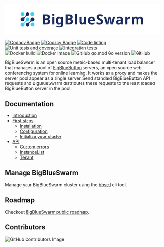 <p align="center">
<img src="assets/header.png" alt="Architecture" />
</p>

[![Codacy Badge](https://app.codacy.com/project/badge/Grade/44dddb06956746e98d474324a1dbbe5a)](https://www.codacy.com/gh/bigblueswarm/bigblueswarm/dashboard?utm_source=github.com&amp;utm_medium=referral&amp;utm_content=bigblueswarm/bigblueswarm&amp;utm_campaign=Badge_Grade)
[![Codacy Badge](https://app.codacy.com/project/badge/Coverage/44dddb06956746e98d474324a1dbbe5a)](https://www.codacy.com/gh/bigblueswarm/bigblueswarm/dashboard?utm_source=github.com&utm_medium=referral&utm_content=bigblueswarm/bigblueswarm&utm_campaign=Badge_Coverage)
[![Code linting](https://github.com/bigblueswarm/bigblueswarm/actions/workflows/lint.yml/badge.svg)](https://github.com/bigblueswarm/bigblueswarm/actions/workflows/lint.yml)
[![Unit tests and coverage](https://github.com/bigblueswarm/bigblueswarm/actions/workflows/unit_test.yml/badge.svg)](https://github.com/bigblueswarm/bigblueswarm/actions/workflows/unit_test.yml)
[![Integration tests](https://github.com/bigblueswarm/bigblueswarm/actions/workflows/integration_test.yml/badge.svg)](https://github.com/bigblueswarm/bigblueswarm/actions/workflows/integration_test.yml)\
[![Docker build](https://github.com/bigblueswarm/bigblueswarm/actions/workflows/docker_image.yml/badge.svg)](https://github.com/bigblueswarm/bigblueswarm/actions/workflows/docker_image.yml)
![Docker Image](https://img.shields.io/docker/v/sledunois/bigblueswarm?label=Docker)
![GitHub go.mod Go version](https://img.shields.io/github/go-mod/go-version/bigblueswarm/bigblueswarm)
![GitHub](https://img.shields.io/github/license/bigblueswarm/bigblueswarm)


BigBlueSwarm is an open source metric-based multi-tenant load balancer that manages a pool of [BigBlueButton](https://bigbluebutton.org/) servers, an open source web conferencing system for online learning. It works as a proxy and makes the server pool appear as a single server. Send standard BigBlueButton API requests and BigBlueSwarm distributes these requests to the least loaded BigBlueButton server in the pool.

## Documentation

- [Introduction](docs/introduction.md)
- [First steps](docs/first_steps/readme.md)
  - [Installation](docs/first_steps/installation.md)
  - [Configuration](docs/first_steps/configuration.md)
  - [Initialize your cluster](docs/first_steps/initialization.md)
- [API](docs/api/readme.md)
  - [Custom errors](docs/api/CustomErrors.md)
  - [InstanceList](docs/api/InstanceList.md)
  - [Tenant](docs/api/Tenant.md)


## Manage BigBlueSwarm
Manage your BigBlueSwarm cluster using the [bbsctl](https://github.com/bigblueswarm/bbsctl) cli tool.

## Roadmap
Checkout [BigBlueSwarm public roadmap](https://github.com/users/SLedunois/projects/4).

## Contributors

![GitHub Contributors Image](https://contrib.rocks/image?repo=bigblueswarm/bigblueswarm)

